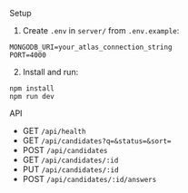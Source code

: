 Setup

1. Create `.env` in `server/` from `.env.example`:

```
MONGODB_URI=your_atlas_connection_string
PORT=4000
```

2. Install and run:

```
npm install
npm run dev
```

API

- GET `/api/health`
- GET `/api/candidates?q=&status=&sort=`
- POST `/api/candidates`
- GET `/api/candidates/:id`
- PUT `/api/candidates/:id`
- POST `/api/candidates/:id/answers`


